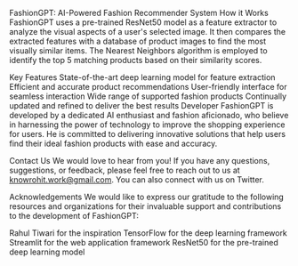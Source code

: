 FashionGPT: AI-Powered Fashion Recommender System
How it Works
FashionGPT uses a pre-trained ResNet50 model as a feature extractor to analyze the visual aspects of a user's selected image. It then compares the extracted features with a database of product images to find the most visually similar items. The Nearest Neighbors algorithm is employed to identify the top 5 matching products based on their similarity scores.

Key Features
State-of-the-art deep learning model for feature extraction
Efficient and accurate product recommendations
User-friendly interface for seamless interaction
Wide range of supported fashion products
Continually updated and refined to deliver the best results
Developer
FashionGPT is developed by a dedicated AI enthusiast and fashion aficionado, who believe in harnessing the power of technology to improve the shopping experience for users. He is committed to delivering innovative solutions that help users find their ideal fashion products with ease and accuracy.

Contact Us
We would love to hear from you! If you have any questions, suggestions, or feedback, please feel free to reach out to us at knowrohit.work@gmail.com. You can also connect with us on Twitter.

Acknowledgements
We would like to express our gratitude to the following resources and organizations for their invaluable support and contributions to the development of FashionGPT:

Rahul Tiwari for the inspiration
TensorFlow for the deep learning framework
Streamlit for the web application framework
ResNet50 for the pre-trained deep learning model
